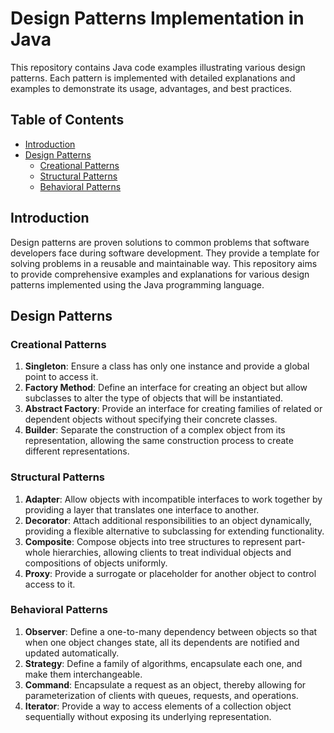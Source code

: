 # Design Patterns Implementation in Java

This repository contains Java code examples illustrating various design patterns. Each pattern is implemented with detailed explanations and examples to demonstrate its usage, advantages, and best practices.

## Table of Contents

- [Introduction](#introduction)
- [Design Patterns](#design-patterns)
    - [Creational Patterns](#creational-patterns)
    - [Structural Patterns](#structural-patterns)
    - [Behavioral Patterns](#behavioral-patterns)

## Introduction

Design patterns are proven solutions to common problems that software developers face during software development. They provide a template for solving problems in a reusable and maintainable way. This repository aims to provide comprehensive examples and explanations for various design patterns implemented using the Java programming language.

## Design Patterns

### Creational Patterns

1. **Singleton**: Ensure a class has only one instance and provide a global point to access it.
2. **Factory Method**: Define an interface for creating an object but allow subclasses to alter the type of objects that will be instantiated.
3. **Abstract Factory**: Provide an interface for creating families of related or dependent objects without specifying their concrete classes.
4. **Builder**: Separate the construction of a complex object from its representation, allowing the same construction process to create different representations.

### Structural Patterns

1. **Adapter**: Allow objects with incompatible interfaces to work together by providing a layer that translates one interface to another.
2. **Decorator**: Attach additional responsibilities to an object dynamically, providing a flexible alternative to subclassing for extending functionality.
3. **Composite**: Compose objects into tree structures to represent part-whole hierarchies, allowing clients to treat individual objects and compositions of objects uniformly.
4. **Proxy**: Provide a surrogate or placeholder for another object to control access to it.

### Behavioral Patterns

1. **Observer**: Define a one-to-many dependency between objects so that when one object changes state, all its dependents are notified and updated automatically.
2. **Strategy**: Define a family of algorithms, encapsulate each one, and make them interchangeable.
3. **Command**: Encapsulate a request as an object, thereby allowing for parameterization of clients with queues, requests, and operations.
4. **Iterator**: Provide a way to access elements of a collection object sequentially without exposing its underlying representation.
